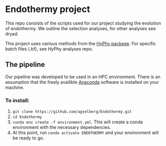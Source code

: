 # Endothermy project

This repo consists of the scripts used for our project studying the evolution of endothermy. We outline the selection analyses, for other analyses see dryad. 

This project uses various methods from the [HyPhy package](https://github.com/veg/hyphy). For specific batch files (.bf), see HyPhy analyses repo. 

## The pipeline
Our pipeline was developed to be used in an HPC environment. 
There is an assumption that the freely availible [Anaconda](https://anaconda.org/) software is installed on your machine. 

### To install:

1. `git clone https://github.com/agselberg/Endothermy.git`
2. `cd Endothermy`
3. `conda env create -f environment.yml`.  This will create a conda environment with the necessary dependencies.
4. At this point, run `conda activate ENDOTHERMY` and your environment will be ready to go.
